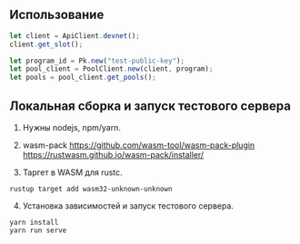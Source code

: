 ## Использование

```js
let client = ApiClient.devnet();
client.get_slot();

let program_id = Pk.new("test-public-key");
let pool_client = PoolClient.new(client, program);
let pools = pool_client.get_pools();
```

## Локальная сборка и запуск тестового сервера

1. Нужны nodejs, npm/yarn.

2. wasm-pack
https://github.com/wasm-tool/wasm-pack-plugin
https://rustwasm.github.io/wasm-pack/installer/

3. Таргет в WASM для rustc.

```
rustup target add wasm32-unknown-unknown
```

4. Установка зависимостей и запуск тестового сервера.

```
yarn install
yarn run serve
```
